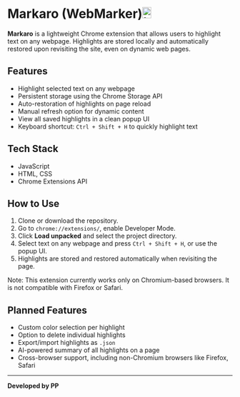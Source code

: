 # Markaro (WebMarker)<img width="20" height="25" alt="icon" src="https://github.com/user-attachments/assets/0f1e80e0-47e0-44e0-ad39-afcc54b79a6e" />


**Markaro** is a lightweight Chrome extension that allows users to highlight text on any webpage. Highlights are stored locally and automatically restored upon revisiting the site, even on dynamic web pages.

## Features

- Highlight selected text on any webpage
- Persistent storage using the Chrome Storage API
- Auto-restoration of highlights on page reload
- Manual refresh option for dynamic content
- View all saved highlights in a clean popup UI
- Keyboard shortcut: `Ctrl + Shift + H` to quickly highlight text

## Tech Stack

- JavaScript
- HTML, CSS
- Chrome Extensions API

## How to Use

1. Clone or download the repository.
2. Go to `chrome://extensions/`, enable Developer Mode.
3. Click **Load unpacked** and select the project directory.
4. Select text on any webpage and press `Ctrl + Shift + H`, or use the popup UI.
5. Highlights are stored and restored automatically when revisiting the page.

Note: This extension currently works only on Chromium-based browsers.
      It is not compatible with Firefox or Safari.

## Planned Features

- Custom color selection per highlight
- Option to delete individual highlights
- Export/import highlights as `.json`
- AI-powered summary of all highlights on a page
- Cross-browser support, including non-Chromium browsers like Firefox, Safari


---

**Developed by PP**
